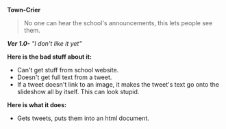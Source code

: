 **Town-Crier**   
> No one can hear the school's announcements, this lets people see them.  
  
***Ver 1.0-** "I don't like it yet"*    

**Here is the bad stuff about it:**
- Can't get stuff from school website.  
- Doesn't get full text from a tweet.  
- If a tweet doesn't link to an image, it makes the tweet's text go onto the slideshow all by itself. This can look stupid.  

**Here is what it does:**  
- Gets tweets, puts them into an html document.